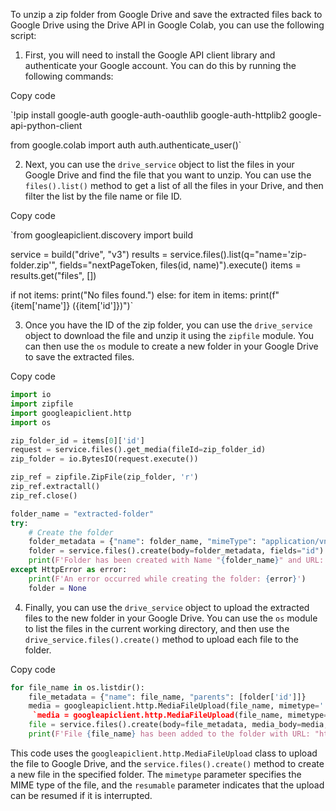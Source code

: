 To unzip a zip folder from Google Drive and save the extracted files back to Google Drive using the Drive API in Google Colab, you can use the following script:

1.  First, you will need to install the Google API client library and authenticate your Google account. You can do this by running the following commands:

Copy code

`!pip install google-auth google-auth-oauthlib google-auth-httplib2 google-api-python-client

from google.colab import auth
auth.authenticate_user()`

2.  Next, you can use the `drive_service` object to list the files in your Google Drive and find the file that you want to unzip. You can use the `files().list()` method to get a list of all the files in your Drive, and then filter the list by the file name or file ID.

Copy code

`from googleapiclient.discovery import build

service = build("drive", "v3")
results = service.files().list(q="name='zip-folder.zip'", fields="nextPageToken, files(id, name)").execute()
items = results.get("files", [])

if not items:
print("No files found.")
else:
for item in items:
print(f"{item['name']} ({item['id']})")`

3.  Once you have the ID of the zip folder, you can use the `drive_service` object to download the file and unzip it using the `zipfile` module. You can then use the `os` module to create a new folder in your Google Drive to save the extracted files.

Copy code

```py
import io
import zipfile
import googleapiclient.http
import os

zip_folder_id = items[0]['id']
request = service.files().get_media(fileId=zip_folder_id)
zip_folder = io.BytesIO(request.execute())

zip_ref = zipfile.ZipFile(zip_folder, 'r')
zip_ref.extractall()
zip_ref.close()

folder_name = "extracted-folder"
try:
    # Create the folder
    folder_metadata = {"name": folder_name, "mimeType": "application/vnd.google-apps.folder"}
    folder = service.files().create(body=folder_metadata, fields="id").execute()
    print(F'Folder has been created with Name "{folder_name}" and URL: "https://drive.google.com/drive/folders/{folder.get("id")}".')
except HttpError as error:
    print(F'An error occurred while creating the folder: {error}')
    folder = None
```

4.  Finally, you can use the `drive_service` object to upload the extracted files to the new folder in your Google Drive. You can use the `os` module to list the files in the current working directory, and then use the `drive_service.files().create()` method to upload each file to the folder.

Copy code

```py
for file_name in os.listdir():
    file_metadata = {"name": file_name, "parents": [folder['id']]}
    media = googleapiclient.http.MediaFileUpload(file_name, mimetype='
     `media = googleapiclient.http.MediaFileUpload(file_name, mimetype='application/octet-stream', resumable=True)
    file = service.files().create(body=file_metadata, media_body=media, fields="id").execute()
    print(F'File {file_name} has been added to the folder with URL: "https://drive.google.com/drive/folders/{folder.get("id")}".')
```

This code uses the `googleapiclient.http.MediaFileUpload` class to upload the file to Google Drive, and the `service.files().create()` method to create a new file in the specified folder. The `mimetype` parameter specifies the MIME type of the file, and the `resumable` parameter indicates that the upload can be resumed if it is interrupted.
